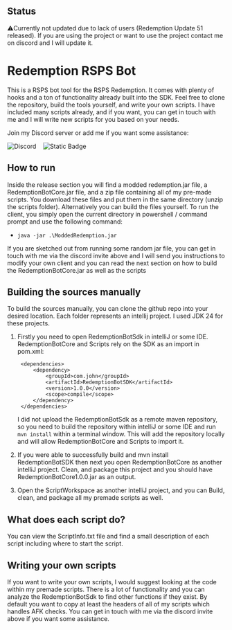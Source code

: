 ## Status

⚠️Currently not updated due to lack of users (Redemption Update 51 released). If you are using the project or want to use the project contact me on discord and I will update it.


# Redemption RSPS Bot
This is a RSPS bot tool for the RSPS Redemption. It comes with plenty of hooks and a ton of functionality already built into the SDK. Feel free to clone the repository, build the tools yourself, and write your own scripts. I have included many scripts already, and if you want, you can get in touch with me and I will write new scripts for you based on your needs.

Join my Discord server or add me if you want some assistance:

![Discord](https://img.shields.io/discord/1420978473169719320?style=flat-square&logo=discord&label=Join%20Now&link=https%3A%2F%2Fdiscord.gg%2FcsayJvptZ7)&nbsp;&nbsp;&nbsp;
![Static Badge](https://img.shields.io/badge/discord-com.john-%235865F2?style=flat-square&logo=discord)


## How to run
Inside the release section you will find a modded redemption.jar file, a RedemptionBotCore.jar file, and a zip file containing all of my pre-made scripts. You download these files and put them in the same directory (unzip the scripts folder). Alternatively you can build the files yourself. To run the client, you simply open the current directory in powershell / command prompt and use the following command:

- `java -jar .\ModdedRedemption.jar`

If you are sketched out from running some random jar file, you can get in touch with me via the discord invite above and I will send you instructions to modify your own client and you can read the next section on how to build the RedemptionBotCore.jar as well as the scripts

## Building the sources manually
To build the sources manually, you can clone the github repo into your desired location. Each folder represents an intellij project. I used JDK 24 for these projects.
1. Firstly you need to open RedemptionBotSdk in intelliJ or some IDE. RedemptionBotCore and Scripts rely on the SDK as an import in pom.xml:

        <dependencies>
            <dependency>
                <groupId>com.john</groupId>
                <artifactId>RedemptionBotSDK</artifactId>
                <version>1.0.0</version>
                <scope>compile</scope>
            </dependency>
        </dependencies>
   I did not upload the RedemptionBotSdk as a remote maven repository, so you need to build the repository within intelliJ or some IDE and run `mvn install` within a terminal window. This will add the repository locally and will allow RedemptionBotCore and Scripts to import it.

2. If you were able to successfully build and mvn install RedemptionBotSDK then next you open RedemptionBotCore as another intelliJ project. Clean, and package this project and you should have RedemptionBotCore1.0.0.jar as an output.
3. Open the ScriptWorkspace as another intelliJ project, and you can Build, clean, and package all my premade scripts as well.

## What does each script do?
You can view the ScriptInfo.txt file and find a small description of each script including where to start the script.

## Writing your own scripts
If you want to write your own scripts, I would suggest looking at the code within my premade scripts. There is a lot of functionality and you can analyze the RedemptionBotSdk to find other functions if they exist. By default you want to copy at least the headers of all of my scripts which handles AFK checks. You can get in touch with me via the discord invite above if you want some assistance.
